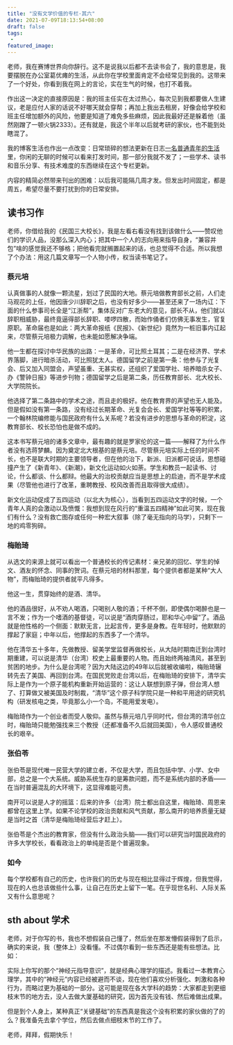 ```yaml
---
title: "没有文学价值的专栏·其六"
date: 2021-07-09T18:13:54+08:00
draft: false
tags:
 - 
featured_image:
---
```

老师，我在赛博世界向你辞行。这不是说我以后都不去读书会了，我的意思是，我要摆脱在办公室葛优瘫的生活，从此你在学校里面肯定不会经常见到我的。这带来了一个好处，你看到我在网上的言论，实在生气的时候，也打不着我。


作出这一决定的直接原因是：我的班主任实在太过热心，每次见到我都要做人生建议，老是应付人家的话说不好哪天就会穿帮；再加上我出去租房，好像会给学校和班主任增加额外的风险，他要是知道了难免多些麻烦，因此我最好还是躲着他（虽然刚蹭了一顿火锅2333）。还有就是，我这个半年以后就考研的家伙，也不能到处瞎混了。


我的博客生活也作出一点改变：日常琐碎的想法更新在日志[一名普通青年的生活](https://yogcat.github.io/random/realife)里，你闲的无聊的时候可以看来打发时间，那一部分我就不发了；一些学术、读书和音乐分享、有技术难度的东西继续在这个专栏更新。


内容的精简必然带来刊出的困难：以后我可能隔几周才发。但发出时间固定，都是周五，希望尽量不要打扰到你的日常安排。

## 读书习作
老师，你借给我的《民国三大校长》，我是左看右看没有找到该做什么——赞叹他们的学识人品，没那么深入内心；把其中一个人的志向用来指导自身，“兼容并包”啥的感觉我还不够格；把他看完就搁置起来的话，也总觉得不合适。所以我想了个办法：用这几篇文章写一个人物小传，权当读书笔记了。

### 蔡元培
认真做事的人就像一颗流星，划过了民国的大地。蔡元培做教育部长之前，人们走马观花的上任，他因唐少川辞职之后，也没有好多少——甚至还来了一场内讧：下面的什么参事司长全是“江浙帮”，集体反对广东老大的意见，部长不从，他们就以辞职相威胁，最终竟逼得部长辞职、喽啰四散，而始作俑者们仿佛无事发生，官复原职。革命届也是如此：两大革命报纸《民报》、《新世纪》竟然为一桩旧事内讧起来，尽管蔡元培极力调解，也未能如愿解决争端。


他一生都在探讨中华民族的出路：一是革命，可比照土耳其；二是在经济界、学术界落脚，进行暗杀活动，可比照犹太人。德国留学之前是第一条：他参与了光复会、后又加入同盟会，声望虽重、无甚实权，还组织了爱国学社、培养暗杀女子、办《警钟日报》等进步刊物；德国留学之后是第二条，历任教育部长、北大校长、大学院院长。


他选择了第二条路中的学术之途，而且走的极好。他在教育界的声望也无人能及。但是假如没有第一条路，没有经过长期革命、光复会会长、爱国学社等等的积累，一个翰林院编修能与国民政府有什么关系呢？若没有进步的思想与革命的积淀，这教育部长、校长恐怕也是做不成的。


这本书写蔡元培的诸多文章中，最有趣的就是罗家伦的这一篇——解释了为什么作者没有选蒋梦麟。因为奠定北大根基的是蔡元培。尽管蔡元培实际上任的时间不长，也不是联大时期的主要领导者，但在他的治下，新派、旧派都可说话，思想碰撞产生了《新青年》、《新潮》，新文化运动如火如荼。学生和教员一起读书、讨论，什么都谈、什么都辩。他最大的治校贡献应当是思想上的启迪，而不是学术成果（尽管他也进行了改革，重聘教授、校风改善而且取得很大成绩）。


新文化运动促成了五四运动（以北大为核心），当看到五四运动文字的时候，一个青年人真的会激动以及愤慨：我想到现在风行的“重温五四精神”如此可笑，现在我们有什么？没有救亡图存或任何一种宏大叙事（除了毫无指向的马学），只剩下一地的鸡零狗碎。

### 梅贻琦
从选文的来源上就可以看出一个普通校长的传记素材：亲兄弟的回忆、学生的悼文、酒友的怀念、同事的贺词。在蔡元培的材料那里，每个提供者都是某种“大人物”，而梅贻琦的提供者就平凡得多。


他这一生，贯穿始终的是酒、清华。


他的酒品很好，从不劝人喝酒，只喝别人敬的酒；千杯不倒，即使偶尔喝醉也是一言不发；作为一个嗜酒的基督徒，可以说是“酒肉穿肠过，耶和华心中留”了。酒品就是他性格的一个侧面：默默无言，比起言传，更多是身教。在年轻时，他默默的撑起了家庭；中年以后，他撑起的东西多了一个清华。


他在清华五十多年，先做教授、留美学堂监督再做校长，从大陆时期南迁到台湾时期重建，可以说是清华（台湾）校史上最重要的人物。而且始终两袖清风，甚至到贫困的地步。为什么是台湾呢？因为大陆这边的49年以后就被收编啦，梅贻琦辗转先去了美国、再回到台湾。在国民党败走台湾以后，在梅贻琦的安排下，清华实际上是作为一个原子能机构重新开始运营的：这让人联想到原子弹，但台湾人想了、打算做又被美国及时制裁，“清华”这个原子科学院只是一种和平用途的研究机构（研发核电之类，毕竟那么小一个岛，不能用爱发电）。


梅贻琦作为一个创业者而受人敬仰。虽然与蔡元培几乎同时代，但台湾的清华创立时，梅贻琦只能勉强找来三个教授（还都准备不久后就回美国），令人感叹普通校长的艰辛。

### 张伯苓
张伯苓是现代唯一民营大学的建立者，不仅是大学，而且包括中学、小学、女中部，总之是一个大系统。威胁系统生存的是筹款问题，而不是系统内部的矛盾——在当时普遍混乱的大环境下，这显得难能可贵。


南开可以说是人才的摇篮：后来的许多（台湾）院士都出自这里，梅贻琦、周恩来都曾在这里上学。如果不论学校的政治贡献和风气贡献，那么南开的培养质量无疑是当时之首（清华是梅贻琦经营后才赶上）。


张伯苓是个杰出的教育家，但没有什么政治头脑——我们可以研究当时国民政府的许多大学校长，看看政治上的单纯是否是个普遍现象。

### 如今
每个学校都有自己的历史，也许我们的历史与现在相比显得过于辉煌，但我觉得，现在的人也总该做些什么事，让自己在历史上留下一笔。在乎现世名利、人际关系又有什么意思呢？
## sth about 学术
老师，对于你写的书，我也不想假装自己懂了，然后坐在那发懵假装得到了启示，确实的来说，我（整体上）没看懂。不过偶尔看到一些东西还是能有些想法。比如：


实际上你写的那个“神经元指导意识”，就是经典心理学的描述。我看过一本教育心理学，其中的“神经元”内容已经被避而不谈，现在他们喜欢分析强化、刺激和各种行为，而略过更为基础的一部分。这可能是现在各大学科的趋势：大家都走到更细枝末节的地方去，没人去做大厦基础的研究，因为首先没有钱、然后难做出成果。


但是到个人身上，某种真正“关键基础”的东西真是我这个没有积累的家伙做的了的么？我准备先去拿个学位，然后去做点细枝末节的工作了。


老师，拜拜，假期快乐！